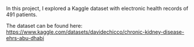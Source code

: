 In this project, I explored a Kaggle dataset with electronic health records of 491 patients.

The dataset can be found here: https://www.kaggle.com/datasets/davidechicco/chronic-kidney-disease-ehrs-abu-dhabi
